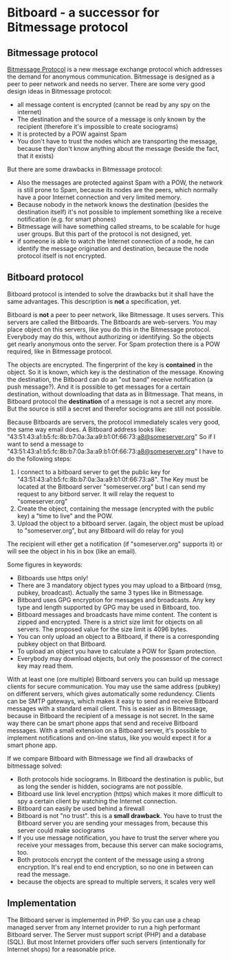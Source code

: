 Bitboard - a successor for Bitmessage protocol
==============================================

Bitmessage protocol
-------------------

[Bitmessage Protocol](https://bitmessage.org) is a new message exchange protocol which
addresses the demand for anonymous communication.
Bitmessage is designed as a peer to peer network and needs no server.
There are some very good design ideas in Bitmessage protocol:

- all message content is encrypted (cannot be read by any spy on the internet)
- The destination and the source of a message is only known by the recipient 
  (therefore it's impossible to create sociograms)
- It is protected by a POW against Spam
- You don't have to trust the nodes which are transporting the message, because 
  they don't know anything about the message (beside the fact, that it exists)

But there are some drawbacks in Bitmessage protocol:

- Also the messages are protected against Spam with a POW, the network is still
  prone to Spam, because its nodes are the peers, which normally have a poor Internet 
  connection and very limited memory.
- Because nobody in the network knows the destination (besides the destination itself) 
  it's not possible to implement something like a receive notification (e.g. for smart phones)
- Bitmessage will have something called streams, to be scalable for huge user groups. 
  But this part of the protocol is not designed, yet.
- if someone is able to watch the Internet connection of a node, he can identify the message 
  origination and destination, because the node protocol itself is not encrypted.

Bitboard protocol
-----------------

Bitboard protocol is intended to solve the drawbacks but it shall have the same 
advantages. This description is **not** a specification, yet.

Bitboard is **not** a peer to peer network, like Bitmessage. It uses servers. 
This servers are called the Bitboards.
The Bitboards are web-servers. You may place object on this servers, like you do this 
in the Bitmessage protocol. Everybody may do this, without authorizing or identifying.
So the objects get nearly anonymous onto the server. For Spam protection there is a POW 
required, like in Bitmessage protocol.

The objects are encrypted. The fingerprint of the key is **contained** in the object. 
So it is known, which key is the destination of the message. 
Knowing the destination, the Bitboard can do an "out band" receive notification (a push message?). 
And it is possible to get messages for a certain destination, without downloading that data 
as in Bitmessage.
That means, in Bitboard protocol the **destination** of a message is not a secret any more. 
But the source is still a secret and therefor sociograms are still not possible.

Because Bitboards are servers, the protocol immediately scales very good, the same way email does. 
A Bitboard address looks like: "43:51:43:a1:b5:fc:8b:b7:0a:3a:a9:b1:0f:66:73:a8@someserver.org"
So if I want to send a message to "43:51:43:a1:b5:fc:8b:b7:0a:3a:a9:b1:0f:66:73:a8@someserver.org" 
I have to do the following steps:

1. I connect to a bitboard server to get the public key for 
   "43:51:43:a1:b5:fc:8b:b7:0a:3a:a9:b1:0f:66:73:a8". The Key must be located 
   at the Bitboard server "someserver.org" but I can send my request to any bitbord server. 
   It will relay the request to "someserver.org"
2. Create the object, containing the message (encrypted with the public key) 
   a "time to live" and the POW.
3. Upload the object to a bitboard server. (again, the object must be upload to "someserver.org",
   but any Bitboard will do relay for you)

The recipient will ether get a notification (if "someserver.org" supports it) or will see the 
object in his in box (like an email).

Some figures in keywords:

* Bitboards use https only!
* There are 3 mandatory object types you may upload to a Bitboard (msg, pubkey, broadcast). 
  Actually the same 3 types like in Bitmessage.
* Bitboard uses GPG encryption for messages and broadcasts. Any key type and length supported by 
  GPG may be used in Bitboard, too.
* Bitboard messages and broadcasts have mime content. The content is zipped and encrypted. 
  There is a strict size limit for objects on all servers. The proposed value for the size 
  limit is 4096 bytes.
* You can only upload an object to a Bitboard, if there is a corresponding pubkey object on that Bitboard.
* To upload an object you have to calculate a POW for Spam protection.
* Everybody may download objects, but only the possessor of the correct key may read them.

With at least one (ore multiple) Bitboard servers you can build up message clients for secure 
communication. You may use the same address (pubkey) on different servers, 
which gives automatically some redundency.
Clients can be SMTP gateways, which makes it easy to send and receive Bitboard messages with 
a standard email client. This is easier as in Bitmessage, because in Bitboard the recipient of 
a message is not secret.
In the same way there can be smart phone apps that send and receive Bitboard messages. 
With a small extension on a Bitboard server, it's possible to implement notifications and
on-line status, like you would expect it for a smart phone app.

If we compare Bitboard with Bitmessage we find all drawbacks of bitmessage solved:

* Both protocols hide sociograms. In Bitboard the destination is public, 
  but as long the sender is hidden, sociograms are not possible.
* Bitboard use link level encryption (https) which makes it more difficult to spy a 
  certain client by watching the Internet connection.
* Bitboard can easily be used behind a firewall
* Bitboard is not "no trust". this is a **small drawback**. You have to trust the 
  Bitboard server you are sending your messages from, because this server could make sociograms
* If you use message notification, you have to trust the server where you receive 
  your messages from, because this server can make sociograms, too.
* Both protocols encrypt the content of the message using a strong encryption. It's real 
  end to end encryption, so no one in between can read the message.
* because the objects are spread to multiple servers, it scales very well

Implementation
--------------

The Bitboard server is implemented in PHP. So you can use a cheap managed server from any 
Internet provider to run a high performant Bitboard server.
The Server must support script (PHP) and a database (SQL). But most Internet providers offer 
such servers (intentionally for Internet shops) for a reasonable price.


